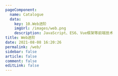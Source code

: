 ```yaml
---
pageComponent: 
  name: Catalogue
  data: 
    key: 10.Web进阶
    imgUrl: /images/web.png
    description: JavaScript、ES6、Vue框架等前端技术
title: Web进阶
date: 2021-08-08 16:20:26
permalink: /web/
sidebar: false
article: false
comment: false
editLink: false
---
```


